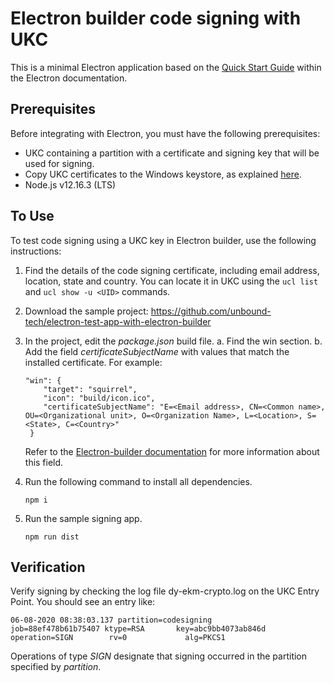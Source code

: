 # Electron builder code signing with UKC

This is a minimal Electron application based on the [Quick Start Guide](https://electronjs.org/docs/tutorial/quick-start) within the Electron documentation.

## Prerequisites

Before integrating with Electron, you must have the following prerequisites:
* UKC containing a partition with a certificate and signing key that will be used for signing.
* Copy UKC certificates to the Windows keystore, as explained [here](https://www.unboundtech.com/docs/UKC/UKC_Code_Signing_IG/HTML/Content/Products/UKC-EKM/UKC_Code_Signing_IG/WindowsPE/Signtool/Manage_Certificates.htm#h2_2).
* Node.js v12.16.3 (LTS)

## To Use

To test code signing using a UKC key in Electron builder, use the following instructions:

1. Find the details of the code signing certificate, including email address, location, state and country. You can locate it in UKC using the `ucl list` and `ucl show -u <UID>` commands.
2. Download the sample project: https://github.com/unbound-tech/electron-test-app-with-electron-builder
3. In the project, edit the *package.json* build file. 
    a. Find the win section. 
    b. Add the field *certificateSubjectName* with values that match the installed certificate. For example:
    ```
    "win": { 
        "target": "squirrel", 
        "icon": "build/icon.ico", 
        "certificateSubjectName": "E=<Email address>, CN=<Common name>, OU=<Organizational unit>, O=<Organization Name>, L=<Location>, S=<State>, C=<Country>"
     }
     ```
     
     Refer to the [Electron-builder documentation](electronjs.org/docs) for more information about this field.
4. Run the following command to install all dependencies.

    `npm i`
5. Run the sample signing app.

    `npm run dist`

## Verification

Verify signing by checking the log file dy-ekm-crypto.log on the UKC Entry Point. You should see an entry like:
```
06-08-2020 08:38:03.137 partition=codesigning                          job=88ef478b61b75407 ktype=RSA       key=abc9bb4073ab846d operation=SIGN        rv=0             alg=PKCS1
```
Operations of type *SIGN* designate that signing occurred in the partition specified by *partition*.
